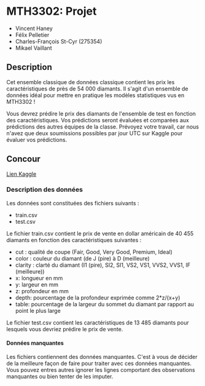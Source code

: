# MTH3302: Projet

- Vincent Haney
- Félix Pelletier
- Charles-François St-Cyr (275354)
- Mikael Vaillant

## Description

Cet ensemble classique de données classique contient les prix les caractéristiques de près de 54 000 diamants. Il s'agit d'un ensemble de données idéal pour mettre en pratique les modèles statistiques vus en MTH3302 !

Vous devrez prédire le prix des diamants de l'ensemble de test en fonction des caractéristiques. Vos prédictions seront évaluées et comparées aux prédictions des autres équipes de la classe. Prévoyez votre travail, car nous n'avez que deux soumissions possibles par jour UTC sur Kaggle pour évaluer vos prédictions.

## Concour

[Lien Kaggle](https://www.kaggle.com/competitions/prix-des-diamants2/data?select=train.csv)

### Description des données

Les données sont constituées des fichiers suivants :

- train.csv
- test.csv

Le fichier train.csv contient le prix de vente en dollar américain de 40 455 diamants en fonction des caractéristiques suivantes :

- cut : qualité de coupe (Fair, Good, Very Good, Premium, Ideal)
- color : couleur du diamant (de J (pire) à D (meilleure)
- clarity : clarté du diamant (I1 (pire), SI2, SI1, VS2, VS1, VVS2, VVS1, IF (meilleure))
- x: longueur en mm
- y: largeur en mm
- z: profondeur en mm
- depth: pourcentage de la profondeur exprimée comme 2*z/(x+y)
- table: pourcentage de la largeur du sommet du diamant par rapport au point le plus large

Le fichier test.csv contient les caractéristiques de 13 485 diamants pour lesquels vous devriez prédire le prix de vente.

#### Données manquantes

Les fichiers contiennent des données manquantes. C'est à vous de décider de la meilleure façon de faire pour traiter avec ces données manquantes. Vous pouvez entres autres ignorer les lignes comportant des observations manquantes ou bien tenter de les imputer.
